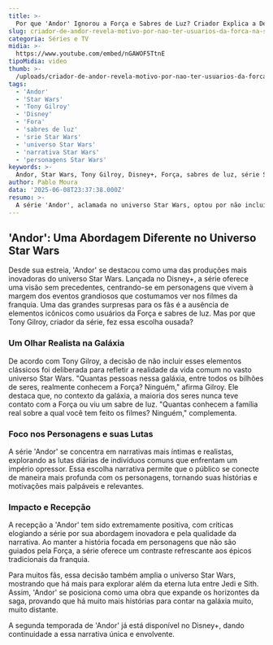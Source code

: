 ```yaml
---
title: >-
  Por que 'Andor' Ignorou a Força e Sabres de Luz? Criador Explica a Decisão
slug: criador-de-andor-revela-motivo-por-nao-ter-usuarios-da-forca-na-serie
categoria: Séries e TV
midia: >-
  https://www.youtube.com/embed/nGAWOF5TtnE
tipoMidia: video
thumb: >-
  /uploads/criador-de-andor-revela-motivo-por-nao-ter-usuarios-da-forca-na-serie-preview.jpg
tags:
  - 'Andor'
  - 'Star Wars'
  - 'Tony Gilroy'
  - 'Disney'
  - 'Fora'
  - 'sabres de luz'
  - 'srie Star Wars'
  - 'universo Star Wars'
  - 'narrativa Star Wars'
  - 'personagens Star Wars'
keywords: >-
  Andor, Star Wars, Tony Gilroy, Disney+, Força, sabres de luz, série Star Wars, universo Star Wars, narrativa Star Wars, personagens Star Wars
author: Pablo Moura
data: '2025-06-08T23:37:38.000Z'
resumo: >-
  A série 'Andor', aclamada no universo Star Wars, optou por não incluir usuários da Força e sabres de luz. O criador Tony Gilroy revela a razão por trás dessa escolha.
---
```


## 'Andor': Uma Abordagem Diferente no Universo Star Wars

Desde sua estreia, 'Andor' se destacou como uma das produções mais inovadoras do universo Star Wars. Lançada no Disney+, a série oferece uma visão sem precedentes, centrando-se em personagens que vivem à margem dos eventos grandiosos que costumamos ver nos filmes da franquia. Uma das grandes surpresas para os fãs é a ausência de elementos icônicos como usuários da Força e sabres de luz. Mas por que Tony Gilroy, criador da série, fez essa escolha ousada?

### Um Olhar Realista na Galáxia

De acordo com Tony Gilroy, a decisão de não incluir esses elementos clássicos foi deliberada para refletir a realidade da vida comum no vasto universo Star Wars. "Quantas pessoas nessa galáxia, entre todos os bilhões de seres, realmente conhecem a Força? Ninguém," afirma Gilroy. Ele destaca que, no contexto da galáxia, a maioria dos seres nunca teve contato com a Força ou viu um sabre de luz. "Quantas conhecem a família real sobre a qual você tem feito os filmes? Ninguém," complementa.

### Foco nos Personagens e suas Lutas

A série 'Andor' se concentra em narrativas mais íntimas e realistas, explorando as lutas diárias de indivíduos comuns que enfrentam um império opressor. Essa escolha narrativa permite que o público se conecte de maneira mais profunda com os personagens, tornando suas histórias e motivações mais palpáveis e relevantes.

### Impacto e Recepção

A recepção a 'Andor' tem sido extremamente positiva, com críticas elogiando a série por sua abordagem inovadora e pela qualidade da narrativa. Ao manter a história focada em personagens que não são guiados pela Força, a série oferece um contraste refrescante aos épicos tradicionais da franquia.

Para muitos fãs, essa decisão também amplia o universo Star Wars, mostrando que há mais para explorar além da eterna luta entre Jedi e Sith. Assim, 'Andor' se posiciona como uma obra que expande os horizontes da saga, provando que há muito mais histórias para contar na galáxia muito, muito distante.

A segunda temporada de 'Andor' já está disponível no Disney+, dando continuidade a essa narrativa única e envolvente.